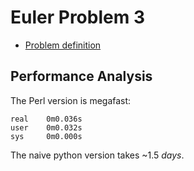 Euler Problem 3
================

* [Problem definition](http://projecteuler.net/problem=3)

Performance Analysis
--------------------

The Perl version is megafast:

	real    0m0.036s
	user    0m0.032s
	sys     0m0.000s

The naive python version takes ~1.5 *days*.
